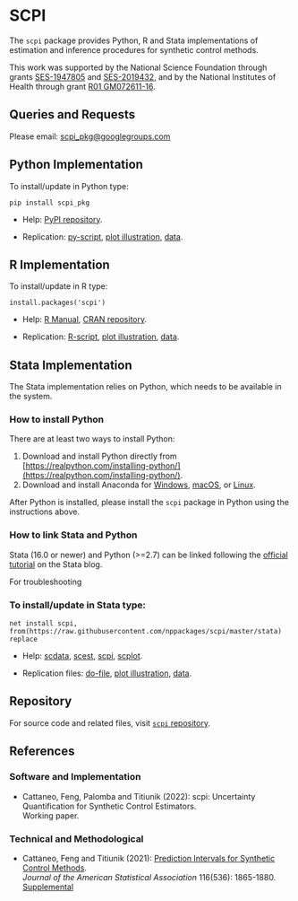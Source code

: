 # SCPI

The `scpi` package provides Python, R and Stata implementations of estimation and inference procedures for synthetic control methods.

This work was supported by the National Science Foundation through grants [SES-1947805](https://www.nsf.gov/awardsearch/showAward?AWD_ID=1947805) and [SES-2019432](https://www.nsf.gov/awardsearch/showAward?AWD_ID=2019432), and by the National Institutes of Health through grant [R01 GM072611-16](https://reporter.nih.gov/project-details/10093056).

## Queries and Requests

Please email: [scpi_pkg@googlegroups.com](mailto:scpi_pkg@googlegroups.com)

## Python Implementation

To install/update in Python type:
```
pip install scpi_pkg
```

- Help: [PyPI repository](https://pypi.org/project/scpi_pkg/).

- Replication: [py-script](https://raw.githubusercontent.com/nppackages/scpi/master/Python/scpi_illustration.py), [plot illustration](https://raw.githubusercontent.com/nppackages/scpi/master/Python/scpi_illustration_plot.py), [data](https://raw.githubusercontent.com/nppackages/scpi/master/Python/scpi_germany.csv).

## R Implementation

To install/update in R type:
```
install.packages('scpi')
```

- Help: [R Manual](https://raw.githubusercontent.com/nppackages/scpi/master/R/scpi.pdf), [CRAN repository](https://cran.r-project.org/package=scpi).

- Replication: [R-script](https://raw.githubusercontent.com/nppackages/scpi/master/R/scpi_illustration.R), [plot illustration](https://raw.githubusercontent.com/nppackages/scpi/master/R/scpi_illustration_plot.R), [data](https://raw.githubusercontent.com/nppackages/scpi/master/R/scpi_germany.csv).

## Stata Implementation

The Stata implementation relies on Python, which needs to be available in the system.

### How to install Python
There are at least two ways to install Python:
1. Download and install Python directly from [https://realpython.com/installing-python/](https://realpython.com/installing-python/).
2. Download and install Anaconda for [Windows](https://docs.anaconda.com/anaconda/install/windows/), [macOS](https://docs.anaconda.com/anaconda/install/mac-os/), or [Linux](https://docs.anaconda.com/anaconda/install/linux/).

After Python is installed, please install the `scpi` package in Python using the instructions above.

### How to link Stata and Python
Stata (16.0 or newer) and Python (>=2.7) can be linked following the [official tutorial](https://blog.stata.com/2020/08/18/stata-python-integration-part-1-setting-up-stata-to-use-python/) on the Stata blog.

For troubleshooting

### To install/update in Stata type:
```
net install scpi, from(https://raw.githubusercontent.com/nppackages/scpi/master/stata) replace
```

- Help: [scdata](https://raw.githubusercontent.com/nppackages/scpi/master/stata/scdata.pdf), [scest](https://raw.githubusercontent.com/nppackages/scpi/master/stata/scest.pdf), [scpi](https://raw.githubusercontent.com/nppackages/scpi/master/stata/scpi.pdf), [scplot](https://raw.githubusercontent.com/nppackages/scpi/master/stata/scplot.pdf).

- Replication files: [do-file](https://raw.githubusercontent.com/nppackages/scpi/master/stata/scpi_illustration.do), [plot illustration](https://raw.githubusercontent.com/nppackages/scpi/master/stata/scpi_illustration_plot.do), [data](https://raw.githubusercontent.com/nppackages/scpi/master/stata/scpi_germany.dta).

## Repository

For source code and related files, visit [`scpi` repository](https://github.com/nppackages/scpi/).


## References

### Software and Implementation

- Cattaneo, Feng, Palomba and Titiunik (2022): scpi: Uncertainty Quantification for Synthetic Control Estimators.<br>
Working paper.

### Technical and Methodological

- Cattaneo, Feng and Titiunik (2021): [Prediction Intervals for Synthetic Control Methods](https://nppackages.github.io/references/Cattaneo-Feng-Titiunik_2021_JASA.pdf).<br>
_Journal of the American Statistical Association_ 116(536): 1865-1880.<br>
[Supplemental](https://nppackages.github.io/references/Cattaneo-Feng-Titiunik_2021_JASA--Supplement.pdf)<br>

<br><br>
